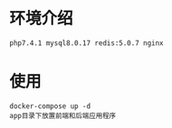 # 环境介绍

    php7.4.1 mysql8.0.17 redis:5.0.7 nginx
    
# 使用
    
    docker-compose up -d
    app目录下放置前端和后端应用程序